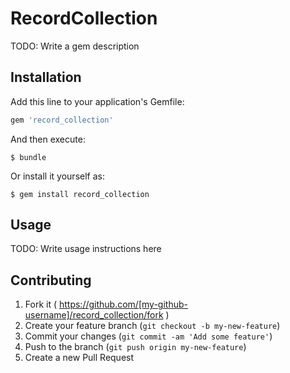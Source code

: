 # RecordCollection

TODO: Write a gem description

## Installation

Add this line to your application's Gemfile:

```ruby
gem 'record_collection'
```

And then execute:

    $ bundle

Or install it yourself as:

    $ gem install record_collection

## Usage

TODO: Write usage instructions here

## Contributing

1. Fork it ( https://github.com/[my-github-username]/record_collection/fork )
2. Create your feature branch (`git checkout -b my-new-feature`)
3. Commit your changes (`git commit -am 'Add some feature'`)
4. Push to the branch (`git push origin my-new-feature`)
5. Create a new Pull Request
